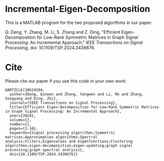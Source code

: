 # Incremental-Eigen-Decomposition
 This is a MATLAB program for the two proposed algorithms in our paper:

 Q. Deng, Y. Zhang, M. Li, S. Zhang and Z. Ding, "Efficient Eigen-Decomposition for Low-Rank Symmetric Matrices in Graph Signal Processing: An Incremental Approach," *IEEE Transactions on Signal Processing,* doi: 10.1109/TSP.2024.3438676.

# Cite
Please cite our paper if you use this code in your own work:
```
@ARTICLE{10624594,
  author={Deng, Qinwen and Zhang, Yangwen and Li, Mo and Zhang, Songyang and Ding, Zhi},
  journal={IEEE Transactions on Signal Processing}, 
  title={Efficient Eigen-Decomposition for Low-Rank Symmetric Matrices in Graph Signal Processing: An Incremental Approach}, 
  year={2024},
  volume={},
  number={},
  pages={1-16},
  keywords={Signal processing algorithms;Symmetric matrices;Approximation algorithms;Spectral analysis;Filters;Eigenvalues and eigenfunctions;Clustering algorithms;eigen-decomposition;eigen-updating;graph signal processing;graph spectral analysis},
  doi={10.1109/TSP.2024.3438676}}
```
